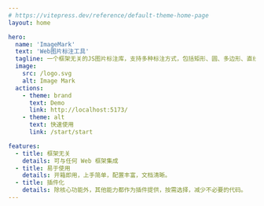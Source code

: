 ```yaml
---
# https://vitepress.dev/reference/default-theme-home-page
layout: home

hero:
  name: 'ImageMark'
  text: 'Web图片标注工具'
  tagline: 一个框架无关的JS图片标注库，支持多种标注方式，包括矩形、圆、多边形、直线、图片、Path等
  image:
    src: /logo.svg
    alt: Image Mark
  actions:
    - theme: brand
      text: Demo
      link: http://localhost:5173/
    - theme: alt
      text: 快速使用
      link: /start/start

features:
  - title: 框架无关
    details: 可与任何 Web 框架集成
  - title: 易于使用
    details: 开箱即用，上手简单，配置丰富，文档清晰。
  - title: 插件化
    details: 除核心功能外，其他能力都作为插件提供，按需选择，减少不必要的代码。
---
```

